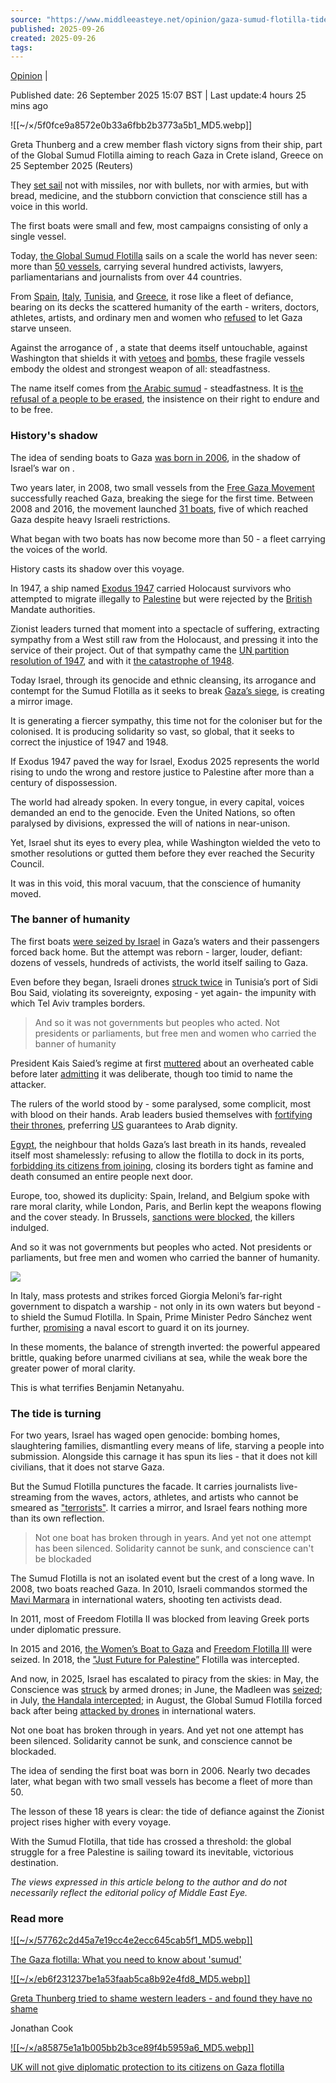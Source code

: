 ```yaml
---
source: "https://www.middleeasteye.net/opinion/gaza-sumud-flotilla-tide-defiance-against-israel-unbreakable-wave"
published: 2025-09-26
created: 2025-09-26
tags:
---
```

[Opinion](https://www.middleeasteye.net/opinion) |

Published date: 26 September 2025 15:07 BST | Last update:4 hours 25 mins ago

![[~/×/5f0fce9a8572e0b33a6fbb2b3773a5b1_MD5.webp]]

Greta Thunberg and a crew member flash victory signs from their ship, part of the Global Sumud Flotilla aiming to reach Gaza in Crete island, Greece on 25 September 2025 (Reuters)

They [set sail](https://www.facebook.com/MiddleEastEye/posts/the-global-sumud-flotilla-set-sail-almost-a-month-ago-with-more-than-500-volunte/1237310595099043/) not with missiles, nor with bullets, nor with armies, but with bread, medicine, and the stubborn conviction that conscience still has a voice in this world.

The first boats were small and few, most campaigns consisting of only a single vessel.

Today, [the Global Sumud Flotilla](https://globalsumudflotilla.org/) sails on a scale the world has never seen: more than [50 vessels](https://www.aljazeera.com/news/2025/8/31/the-global-sumud-flotilla-to-gaza-everything-you-need-to-know), carrying several hundred activists, lawyers, parliamentarians and journalists from over 44 countries.

From [Spain](https://www.youtube.com/watch?v=Ej_zMaN0YUw), [Italy](https://www.middleeasteye.net/news/footage-shows-apparent-attack-gaza-bound-global-sumud-flotilla), [Tunisia](https://www.middleeasteye.net/countries/tunisia), and [Greece](https://www.middleeasteye.net/live-blog/live-blog-update/gaza-aid-flotilla-set-head-east-greece), it rose like a fleet of defiance, bearing on its decks the scattered humanity of the earth - writers, doctors, athletes, artists, and ordinary men and women who [refused](https://www.middleeasteye.net/news/greta-thunberg-aboard-gaza-flotilla-doing-nothing-not-option) to let Gaza starve unseen.

Against the arrogance of , a state that deems itself untouchable, against Washington that shields it with [vetoes](https://www.middleeasteye.net/news/frustration-us-vetoes-sixth-un-resolution-gaza-ceasefire) and [bombs](https://www.middleeasteye.net/news/exclusive-us-quietly-sent-hundreds-hellfire-missiles-israel-iran-attack), these fragile vessels embody the oldest and strongest weapon of all: steadfastness.

The name itself comes from [the Arabic sumud](https://www.middleeasteye.net/explainers/gaza-flotilla-what-you-need-know-about-sumud) - steadfastness. It is [the refusal of a people to be erased](https://www.middleeasteye.net/opinion/%3Ciframe%20width=%22951%22%20height=%22535%22%20src=%22https://www.youtube.com/embed/fS3xJCze5zU%22%20title=%22Gaza%20has%20survived%20for%20thousands%20of%20years%20it%20cannot%20be%20erased%20by%20Trump%20and%20Israel%22%20frameborder=%220%22%20allow=%22accelerometer;%20autoplay;%20clipboard-write;%20encrypted-media;%20gyroscope;%20picture-in-picture;%20web-share%22%20referrerpolicy=%22strict-origin-when-cross-origin%22%20allowfullscreen%3E%3C/iframe%3E), the insistence on their right to endure and to be free.

### History's shadow

The idea of sending boats to Gaza [was born in 2006](https://www.aljazeera.com/news/2025/8/31/the-global-sumud-flotilla-to-gaza-everything-you-need-to-know), in the shadow of Israel’s war on .

Two years later, in 2008, two small vessels from the [Free Gaza Movement](https://www.aljazeera.com/news/2025/6/9/freedom-flotillas-a-history-of-attempts-to-break-israels-siege-of-gaza) successfully reached Gaza, breaking the siege for the first time. Between 2008 and 2016, the movement launched [31 boats](https://www.aljazeera.com/news/2025/6/9/freedom-flotillas-a-history-of-attempts-to-break-israels-siege-of-gaza), five of which reached Gaza despite heavy Israeli restrictions.

What began with two boats has now become more than 50 - a fleet carrying the voices of the world.

History casts its shadow over this voyage.

In 1947, a ship named [Exodus 1947](https://www.jewishrenaissance.org.uk/events/true-story-of-exodus) carried Holocaust survivors who attempted to migrate illegally to [Palestine](https://www.middleeasteye.net/countries/palestine?page=1) but were rejected by the [British](https://www.middleeasteye.net/countries/uk) Mandate authorities.

Zionist leaders turned that moment into a spectacle of suffering, extracting sympathy from a West still raw from the Holocaust, and pressing it into the service of their project. Out of that sympathy came the [UN partition resolution of 1947](https://www.amazon.co.uk/Exodus-1947-Ship-Launched-Nation/dp/1402752288), and with it [the catastrophe of 1948](https://www.middleeasteye.net/news/nakba-palestine-catastrophe-explained).

Today Israel, through its genocide and ethnic cleansing, its arrogance and contempt for the Sumud Flotilla as it seeks to break [Gaza’s siege](https://www.youtube.com/watch?v=1iWPZeAiZvQ), is creating a mirror image.

It is generating a fiercer sympathy, this time not for the coloniser but for the colonised. It is producing solidarity so vast, so global, that it seeks to correct the injustice of 1947 and 1948.

If Exodus 1947 paved the way for Israel, Exodus 2025 represents the world rising to undo the wrong and restore justice to Palestine after more than a century of dispossession.

The world had already spoken. In every tongue, in every capital, voices demanded an end to the genocide. Even the United Nations, so often paralysed by divisions, expressed the will of nations in near-unison.

Yet, Israel shut its eyes to every plea, while Washington wielded the veto to smother resolutions or gutted them before they ever reached the Security Council.

It was in this void, this moral vacuum, that the conscience of humanity moved.

### The banner of humanity

The first boats [were seized by Israel](https://www.middleeasteye.net/news/gaza-bound-flotilla-israeli-seizes-madleen-ship-detains-activist) in Gaza’s waters and their passengers forced back home. But the attempt was reborn - larger, louder, defiant: dozens of vessels, hundreds of activists, the world itself sailing to Gaza.

Even before they began, Israeli drones [struck twice](https://www.middleeasteye.net/news/flotilla-gaza-struck-drone-tunisian-port) in Tunisia’s port of Sidi Bou Said, violating its sovereignty, exposing - yet again- the impunity with which Tel Aviv tramples borders.

> And so it was not governments but peoples who acted. Not presidents or parliaments, but free men and women who carried the banner of humanity

President Kais Saied’s regime at first [muttered](https://www.middleeasteye.net/news/tunisia-denounces-gaza-flotilla-strike-premeditated-aggression) about an overheated cable before later [admitting](https://www.middleeasteye.net/news/tunisia-denounces-gaza-flotilla-strike-premeditated-aggression) it was deliberate, though too timid to name the attacker.

The rulers of the world stood by - some paralysed, some complicit, most with blood on their hands. Arab leaders busied themselves with [fortifying their thrones](https://www.middleeasteye.net/opinion/doha-summit-arab-and-muslim-leaders-talk-tough-take-no-concrete-steps-against-israeli), preferring [US](https://www.middleeasteye.net/countries/us) guarantees to Arab dignity.

[Egypt](https://www.middleeasteye.net/countries/egypt), the neighbour that holds Gaza’s last breath in its hands, revealed itself most shamelessly: refusing to allow the flotilla to dock in its ports, [forbidding its citizens from joining](https://www.madamasr.com/en/2025/09/14/news/u/egyptian-sumud-flotilla-sailing-through-politics-and-security-pressures/), closing its borders tight as famine and death consumed an entire people next door.

Europe, too, showed its duplicity: Spain, Ireland, and Belgium spoke with rare moral clarity, while London, Paris, and Berlin kept the weapons flowing and the cover steady. In Brussels, [sanctions were blocked](https://www.euronews.com/my-europe/2025/09/23/can-the-eu-overcome-divergence-over-sanctions-against-israel), the killers indulged.

And so it was not governments but peoples who acted. Not presidents or parliaments, but free men and women who carried the banner of humanity.

![](https://www.youtube.com/watch?v=RVJn1x2Mo2U)

In Italy, mass protests and strikes forced Giorgia Meloni’s far-right government to dispatch a warship - not only in its own waters but beyond - to shield the Sumud Flotilla. In Spain, Prime Minister Pedro Sánchez went further, [promising](https://www.reuters.com/world/middle-east/spains-pm-says-he-will-send-warship-protect-gaza-aid-flotilla-2025-09-24/) a naval escort to guard it on its journey.

In these moments, the balance of strength inverted: the powerful appeared brittle, quaking before unarmed civilians at sea, while the weak bore the greater power of moral clarity.

This is what terrifies Benjamin Netanyahu.

### The tide is turning

For two years, Israel has waged open genocide: bombing homes, slaughtering families, dismantling every means of life, starving a people into submission. Alongside this carnage it has spun its lies - that it does not kill civilians, that it does not starve Gaza.

But the Sumud Flotilla punctures the facade. It carries journalists live-streaming from the waves, actors, athletes, and artists who cannot be smeared as ["terrorists"](https://www.youtube.com/shorts/gxV8S8_kQQg). It carries a mirror, and Israel fears nothing more than its own reflection.

> Not one boat has broken through in years. And yet not one attempt has been silenced. Solidarity cannot be sunk, and conscience can't be blockaded

The Sumud Flotilla is not an isolated event but the crest of a long wave. In 2008, two boats reached Gaza. In 2010, Israeli commandos stormed the [Mavi Marmara](https://www.theguardian.com/world/2010/jun/01/mavi-marmara-raid-israel-palestinians) in international waters, shooting ten activists dead.

In 2011, most of Freedom Flotilla II was blocked from leaving Greek ports under diplomatic pressure.

In 2015 and 2016, [the Women’s Boat to Gaza](https://www.middleeastmonitor.com/20161004-womens-boat-to-gaza-hope-is-lost/) and [Freedom Flotilla III](https://www.aljazeera.com/news/2015/6/29/gaza-bound-flotilla-vessel-seized-by-israeli-navy) were seized. In 2018, the ["Just Future for Palestine”](https://www.trtworld.com/article/71e3211e7838) Flotilla was intercepted.

And now, in 2025, Israel has escalated to piracy from the skies: in May, the Conscience was [struck](https://freedomflotilla.org/2025/05/03/press-briefing-and-release/) by armed drones; in June, the Madleen was [seized](https://www.middleeasteye.net/news/seizure-madleen-latest-decade-Israeli-attacks-aid-flotillas-gaza); in July, [the Handala intercepted](https://www.middleeasteye.net/news/israeli-thugs-board-gaza-bound-aid-ship-international-waters); in August, the Global Sumud Flotilla forced back after being [attacked by drones](https://www.instagram.com/reel/DPBQRM1jZfg/) in international waters.

Not one boat has broken through in years. And yet not one attempt has been silenced. Solidarity cannot be sunk, and conscience cannot be blockaded.

The idea of sending the first boat was born in 2006. Nearly two decades later, what began with two small vessels has become a fleet of more than 50.

The lesson of these 18 years is clear: the tide of defiance against the Zionist project rises higher with every voyage.

With the Sumud Flotilla, that tide has crossed a threshold: the global struggle for a free Palestine is sailing toward its inevitable, victorious destination.

*The views expressed in this article belong to the author and do not necessarily reflect the editorial policy of Middle East Eye.*

### Read more

[![[~/×/57762c2d45a7e19cc4e2ecc645cab5f1_MD5.webp]]](https://www.middleeasteye.net/explainers/gaza-flotilla-what-you-need-know-about-sumud)

[The Gaza flotilla: What you need to know about 'sumud'](https://www.middleeasteye.net/explainers/gaza-flotilla-what-you-need-know-about-sumud)

[![[~/×/eb6f231237be1a53faab5ca8b92e4fd8_MD5.webp]]](https://www.middleeasteye.net/opinion/greta-thunberg-tried-shame-western-leaders-and-found-they-have-no-shame)

[Greta Thunberg tried to shame western leaders - and found they have no shame](https://www.middleeasteye.net/opinion/greta-thunberg-tried-shame-western-leaders-and-found-they-have-no-shame)

Jonathan Cook

[![[~/×/a85875e1a1b005bb2b3ce89f4b5959a6_MD5.webp]]](https://www.middleeasteye.net/news/uk-wont-give-diplomatic-protection-its-citizens-gaza-flotilla)

[UK will not give diplomatic protection to its citizens on Gaza flotilla](https://www.middleeasteye.net/news/uk-wont-give-diplomatic-protection-its-citizens-gaza-flotilla)